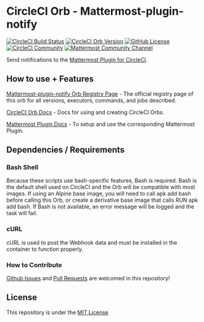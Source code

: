 # CircleCI Orb - Mattermost-plugin-notify

[![CircleCI Build Status](https://circleci.com/gh/nathanaelhoun/circleci-orb-mattermost-plugin-notify.svg?style=shield "CircleCI Build Status")](https://circleci.com/gh/nathanaelhoun/circleci-orb-mattermost-plugin-notify)
[![CircleCI Orb Version](https://img.shields.io/badge/endpoint.svg?url=https://badges.circleci.io/orb/nathanaelhoun/mattermost-plugin-notify)](https://circleci.com/orbs/registry/orb/nathanaelhoun/mattermost-plugin-notify)
[![GitHub License](https://img.shields.io/badge/license-MIT-lightgrey.svg)](https://raw.githubusercontent.com/nathanaelhoun/circleci-orb-mattermost-plugin-notify/master/LICENSE)
[![CircleCI Community](https://img.shields.io/badge/community-CircleCI%20Discuss-343434.svg)](https://discuss.circleci.com/c/ecosystem/orbs)
[![Mattermost Community Channel](https://img.shields.io/badge/Mattermost%20Community-~Plugin%3A%20CircleCI-blue)](https://community.mattermost.com/core/channels/plugin-circleci)

Send notifications to the [Mattermost Plugin for CircleCI](https://github.com/mattermost/mattermost-plugin-circleci).

## How to use + Features

[Mattermost-plugin-notify Orb Registry Page](https://circleci.com/orbs/registry/orb/nathanaelhoun/mattermost-plugin-notify) - The official registry page of this orb for all versions, executors, commands, and jobs described.

[CircleCI Orb Docs](https://circleci.com/docs/2.0/orb-intro/#section=configuration) - Docs for using and creating CircleCI Orbs.

[Mattermost Plugin Docs](https://mattermost.gitbook.io/circle-ci-plugin/user-guide/webhooks-notifications) - To setup and use the corresponding Mattermost Plugin.

## Dependencies / Requirements

### Bash Shell

Because these scripts use bash-specific features, Bash is required. Bash is the default shell used on CircleCI and the Orb will be compatible with most images. If using an Alpine base image, you will need to call apk add bash before calling this Orb, or create a derivative base image that calls RUN apk add bash. If Bash is not available, an error message will be logged and the task will fail.

### cURL

cURL is used to post the Webhook data and must be installed in the container to function properly.

### How to Contribute

[Github Issues](https://github.com/nathanaelhoun/circleci-orb-mattermost-plugin-notify/issues) and [Pull Requests](https://github.com/nathanaelhoun/circleci-orb-mattermost-plugin-notify/pulls) are welcomed in this repository!

## License

This repository is under the [MIT License](./LICENSE)
